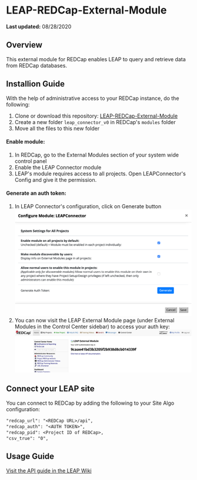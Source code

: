 # LEAP-REDCap-External-Module

**Last updated:** 08/28/2020

## Overview
This external module for REDCap enables LEAP to query and retrieve data from REDCap databases.

## Installion Guide

With the help of administrative access to your REDCap instance, do the following:

1. Clone or download this repository: [LEAP-REDCap-External-Module](https://github.com/leap-project/LEAP-REDCap-External-Module)
2. Create a new folder `leap_connector_v0` in REDCap's `modules` folder
3. Move all the files to this new folder

#### Enable module:
1. In REDCap, go to the External Modules section of your system wide control panel
2. Enable the LEAP Connector module
3. LEAP's module requires access to all projects. Open LEAPConnector's Config and give it the permission.

#### Generate an auth token:
1. In LEAP Connector's configuration, click on Generate button
![Config](images/config.png)
2. You can now visit the LEAP External Module page (under External Modules in the Control Center sidebar) to access your auth key:
![EM](images/EMpage.png)


## Connect your LEAP site

You can connect to REDCap by adding the following to your Site Algo configuration:
```
"redcap_url": "<REDCap URL>/api",
"redcap_auth": "<AUTH TOKEN>",
"redcap_pid": <Project ID of REDCap>,
"csv_true": "0",
```

## Usage Guide

[Visit the API guide in the LEAP Wiki](https://github.com/leap-project/leap/wiki/REDCap-External-Module-APIs)

